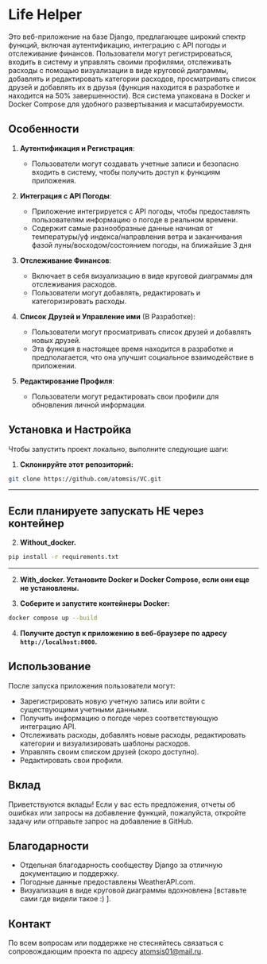 # Life Helper

Это веб-приложение на базе Django, предлагающее широкий спектр функций, включая аутентификацию, интеграцию с API погоды и отслеживание финансов. Пользователи могут регистрироваться, входить в систему и управлять своими профилями, отслеживать расходы с помощью визуализации в виде круговой диаграммы, добавлять и редактировать категории расходов, просматривать список друзей и добавлять их в друзья (функция находится в разработке и находится на 50% завершенности). Вся система упакована в Docker и Docker Compose для удобного развертывания и масштабируемости.

## Особенности

1. **Аутентификация и Регистрация**:
   - Пользователи могут создавать учетные записи и безопасно входить в систему, чтобы получить доступ к функциям приложения.

2. **Интеграция с API Погоды**:
   - Приложение интегрируется с API погоды, чтобы предоставлять пользователям информацию о погоде в реальном времени.
   - Содержит самые разнообразные данные начиная от температуры/уф индекса/направления ветра и заканчивания фазой луны/восходом/состоянием погоды, на ближайшие 3 дня

3. **Отслеживание Финансов**:
   - Включает в себя визуализацию в виде круговой диаграммы для отслеживания расходов.
   - Пользователи могут добавлять, редактировать и категоризировать расходы.

4. **Список Друзей и Управление ими** (В Разработке):
   - Пользователи могут просматривать список друзей и добавлять новых друзей.
   - Эта функция в настоящее время находится в разработке и предполагается, что она улучшит социальное взаимодействие в приложении.

5. **Редактирование Профиля**:
   - Пользователи могут редактировать свои профили для обновления личной информации.

## Установка и Настройка

Чтобы запустить проект локально, выполните следующие шаги:

1. **Склонируйте этот репозиторий:**
```bash
git clone https://github.com/atomsis/VC.git
```
--------------------------------------------
Если планируете запускать НЕ через контейнер
--------------------------------------------
2. **Without_docker.**
```bash
pip install -r requirements.txt
```
--------------------------------------------
2. **With_docker. Установите Docker и Docker Compose, если они еще не установлены.**

3. **Соберите и запустите контейнеры Docker:**
```bash
docker compose up --build
```

4. **Получите доступ к приложению в веб-браузере по адресу `http://localhost:8000`.**

## Использование

После запуска приложения пользователи могут:

- Зарегистрировать новую учетную запись или войти с существующими учетными данными.
- Получить информацию о погоде через соответствующую интеграцию API.
- Отслеживать расходы, добавлять новые расходы, редактировать категории и визуализировать шаблоны расходов.
- Управлять своим списком друзей (скоро доступно).
- Редактировать свои профили.

## Вклад

Приветствуются вклады! Если у вас есть предложения, отчеты об ошибках или запросы на добавление функций, пожалуйста, откройте задачу или отправьте запрос на добавление в GitHub.


## Благодарности

- Отдельная благодарность сообществу Django за отличную документацию и поддержку.
- Погодные данные предоставлены WeatherAPI.com.
- Визуализация в виде круговой диаграммы вдохновлена [вставьте сами где видели такое :) ].

## Контакт

По всем вопросам или поддержке не стесняйтесь связаться с сопровождающим проекта по адресу atomsis01@mail.ru.

